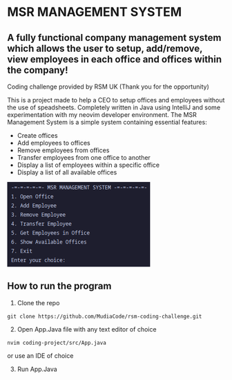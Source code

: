 # MSR MANAGEMENT SYSTEM

## A fully functional company management system which allows the user to setup, add/remove, view employees in each office and offices within the company!

Coding challenge provided by RSM UK (Thank you for the opportunity)

This is a project made to help a CEO to setup offices and employees without the use of speadsheets. Completely written in Java using IntelliJ and some experimentation with my neovim developer environment.
The MSR Management System is a simple system containing essential features:

* Create offices
* Add employees to offices
* Remove employees from offices
* Transfer employees from one office to another
* Display a list of employees within a specific office
* Display a list of all available offices

![model1](https://github.com/MudiaCode/rsm-coding-challenge/blob/main/Screenshot%202023-12-15%2013%2043%2018.png)

## How to run the program
1. Clone the repo
```
git clone https://github.com/MudiaCode/rsm-coding-challenge.git
```
2. Open App.Java file with any text editor of choice
```
nvim coding-project/src/App.java
```
or use an IDE of choice

3. Run App.Java

